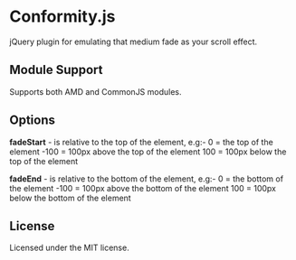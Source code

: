 Conformity.js
=============

jQuery plugin for emulating that medium fade as your scroll effect.

Module Support
--------------
Supports both AMD and CommonJS modules.

Options
-------

**fadeStart** - is relative to the top of the element, e.g:-
    0 = the top of the element
    -100 = 100px above the top of the element
    100 = 100px below the top of the element

**fadeEnd** - is relative to the bottom of the element, e.g:-
    0 = the bottom of the element
    -100 = 100px above the bottom of the element
    100 = 100px below the bottom of the element

License
-------

Licensed under the MIT license.
